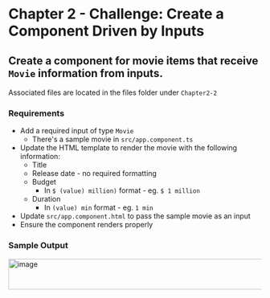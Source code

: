 # Chapter 2 - Challenge: Create a Component Driven by Inputs
## Create a component for movie items that receive `Movie` information from inputs.
Associated files are located in the files folder under `Chapter2-2`
### Requirements
- Add a required input of type `Movie`
  - There's a sample movie in `src/app.component.ts`
- Update the HTML template to render the movie with the following information:
  - Title
  - Release date - no required formatting
  - Budget
    - In `$ (value) million)` format - eg. `$ 1 million`
  - Duration
    - In `(value) min` format - eg. `1 min`
- Update `src/app.component.html` to pass the sample movie as an input
- Ensure the component renders properly

### Sample Output
<img width="817" height="61" alt="image" src="https://github.com/user-attachments/assets/26e84f82-221e-4199-b694-8b1c3c6c5976" />
